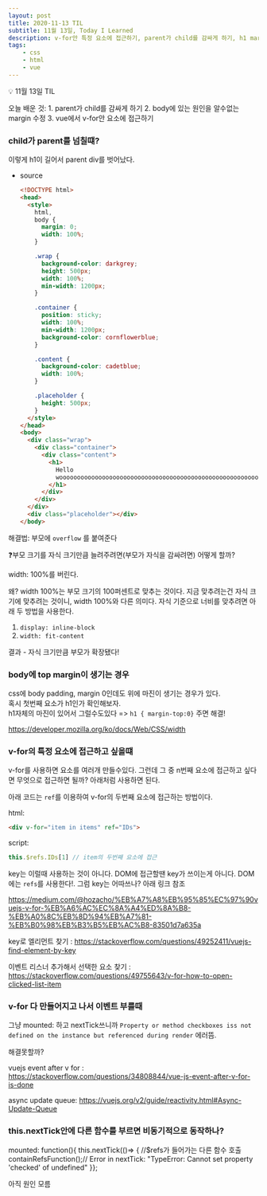 ```yaml
---
layout: post
title: 2020-11-13 TIL
subtitle: 11월 13일, Today I Learned
description: v-for안 특정 요소에 접근하기, parent가 child를 감싸게 하기, h1 margin 수정
tags: 
    - css
    - html
    - vue
---
```


<p class="callout">💡 11월 13일 TIL </p>
오늘 배운 것:
1. parent가 child를 감싸게 하기
2. body에 있는 원인을 알수없는 margin 수정
3. vue에서 v-for안 요소에 접근하기

### child가 parent를 넘칠떄?

이렇게 h1이 길어서 parent div를 벗어났다.

- source

    ```html
    <!DOCTYPE html>
    <head>
      <style>
        html,
        body {
          margin: 0;
          width: 100%;
        }

        .wrap {
          background-color: darkgrey;
          height: 500px;
          width: 100%;
          min-width: 1200px;
        }

        .container {
          position: sticky;
          width: 100%;
          min-width: 1200px;
          background-color: cornflowerblue;
        }

        .content {
          background-color: cadetblue;
          width: 100%;
        }

        .placeholder {
          height: 500px;
        }
      </style>
    </head>
    <body>
      <div class="wrap">
        <div class="container">
          <div class="content">
            <h1>
              Hello
              woooooooooooooooooooooooooooooooooooooooooooooooooooooooooooooooooooooooooooooooooooooooooooooooooooooooorld!
            </h1>
          </div>
        </div>
      </div>
      <div class="placeholder"></div>
    </body>
    ```


해결법: 부모에 `overflow` 를 붙여준다


<p class="callout"> ❓부모 크기를 자식 크기만큼 늘려주려면(부모가 자식을 감싸려면) 어떻게 할까? </p>

<span class="ud">width: 100%를 버린다.</span>

왜? width 100%는 부모 크기의 100퍼센트로 맞추는 것이다. 지금 맞추려는건 자식 크기에 맞추려는 것이니, width 100%와 다른 의미다. 자식 기준으로 너비를 맞추려면 아래 두 방법을 사용한다.

1. `display: inline-block`
2. `width: fit-content`

결과 - 자식 크기만큼 부모가 확장됐다!


### body에 top margin이 생기는 경우

css에 body padding, margin 0인데도 위에 마진이 생기는 경우가 있다.\
혹시 첫번째 요소가 h1인가 확인해보자.\
h1자체의 마진이 있어서 그럴수도있다 => `h1 { margin-top:0}` 주면 해결!


https://developer.mozilla.org/ko/docs/Web/CSS/width


### v-for의 특정 요소에 접근하고 싶을떄

v-for를 사용하면 요소를 여러개 만들수있다. 그런데 그 중 n번째 요소에 접근하고 싶다면 무엇으로 접근하면 될까? 아래처럼 사용하면 된다.

아래 코드는 `ref`를 이용하여 v-for의 두번째 요소에 접근하는 방법이다.

html: 
```html
<div v-for="item in items" ref="IDs">
```
script:
```js
this.$refs.IDs[1] // item의 두번째 요소에 접근
```


key는 이럴때 사용하는 것이 아니다. DOM에 접근할땐 key가 쓰이는게 아니다. DOM에는 `refs`를 사용한다!. 그럼 key는 어따쓰나? 아래 링크 참조

<https://medium.com/@hozacho/%EB%A7%A8%EB%95%85%EC%97%90vuejs-v-for-%EB%A6%AC%EC%8A%A4%ED%8A%B8-%EB%A0%8C%EB%8D%94%EB%A7%81-%EB%B0%98%EB%B3%B5%EB%AC%B8-83501d7a635a>

key로 엘리먼트 찾기 : <https://stackoverflow.com/questions/49252411/vuejs-find-element-by-key>

이벤트 리스너 추가해서 선택한 요소 찾기 : <https://stackoverflow.com/questions/49755643/v-for-how-to-open-clicked-list-item>


### v-for 다 만들어지고 나서 이벤트 부를때

그냥 mounted: 하고 nextTick쓰니까 
`Property or method checkboxes iss not defined on the instance but referenced during render` 에러뜸.

해결못할까?

vuejs event after v for : <https://stackoverflow.com/questions/34808844/vue-js-event-after-v-for-is-done>

async update queue: <https://vuejs.org/v2/guide/reactivity.html#Async-Update-Queue>

### this.nextTick안에 다른 함수를 부르면 비동기적으로 동작하나?

mounted: function(){
this.nextTick(()=> {
//$refs가 들어가는 다른 함수 호출
	containRefsFunction();// Error in nextTick: "TypeError: Cannot set property 'checked' of undefined"
}};

아직 원인 모름